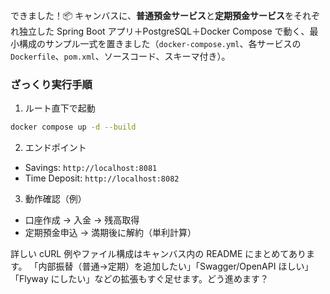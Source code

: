 できました！📦
キャンバスに、**普通預金サービス**と**定期預金サービス**をそれぞれ独立した Spring Boot アプリ＋PostgreSQL＋Docker Compose で動く、最小構成のサンプル一式を置きました（`docker-compose.yml`、各サービスの `Dockerfile`、`pom.xml`、ソースコード、スキーマ付き）。

### ざっくり実行手順

1. ルート直下で起動

```bash
docker compose up -d --build
```

2. エンドポイント

* Savings: `http://localhost:8081`
* Time Deposit: `http://localhost:8082`

3. 動作確認（例）

* 口座作成 → 入金 → 残高取得
* 定期預金申込 → 満期後に解約（単利計算）

詳しい cURL 例やファイル構成はキャンバス内の README にまとめてあります。
「内部振替（普通→定期）を追加したい」「Swagger/OpenAPI ほしい」「Flyway にしたい」などの拡張もすぐ足せます。どう進めます？
